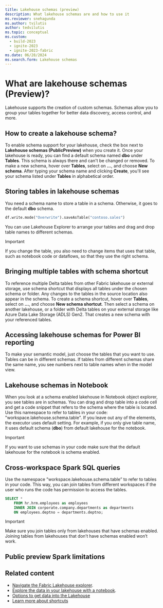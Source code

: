 ```yaml
---
title: Lakehouse schemas (preview)
description: What lakehouse schemas are and how to use it
ms.reviewer: snehagunda
ms.author: tvilutis
author: tedvilutis
ms.topic: conceptual
ms.custom:
  - build-2023
  - ignite-2023
  - ignite-2023-fabric
ms.date: 06/28/2024
ms.search.form: Lakehouse schemas
---
```


# What are lakehouse schemas (Preview)?

Lakehouse supports the creation of custom schemas. Schemas allow you to group your tables together for better data discovery, access control, and more.

## How to create a lakehouse schema?

To enable schema support for your lakehouse, check the box next to **Lakehouse schemas (PublicPreview)** when you create it. Once your lakehouse is ready, you can find a default schema named **dbo** under **Tables**. This schema is always there and can't be changed or removed. To make a new schema, hover over **Tables**, select on **…**, and choose **New schema**. After typing your schema name and clicking **Create**, you'll see your schema listed under **Tables** in alphabetical order.

## Storing tables in lakehouse schemas

You need a schema name to store a table in a schema. Otherwise, it goes to the default **dbo** schema.

```python
df.write.mode("Overwrite").saveAsTable("contoso.sales")
```

You can use Lakehouse Explorer to arrange your tables and drag and drop table names to different schemas.

> [!IMPORTANT]
> If you change the table, you also need to change items that uses that table, such as notebook code or dataflows, so that they use the right schema.

## Bringing multiple tables with schema shortcut

To reference multiple Delta tables from other Fabric lakehouse or external storage, use schema shortcut that displays all tables under the chosen schema or folder. Any changes to the tables in the source location also appear in the schema. To create a schema shortcut, hover over **Tables**, select on **…**, and choose **New schema shortcut**. Then select a schema on another lakehouse, or a folder with Delta tables on your external storage like Azure Data Lake Storage (ADLS) Gen2. That creates a new schema with your referenced tables.

## Accessing lakehouse schemas for Power BI reporting

To make your semantic model, just choose the tables that you want to use. Tables can be in different schemas. If tables from different schemas share the same name, you see numbers next to table names when in the model view.

## Lakehouse schemas in Notebook

When you look at a schema enabled lakehouse in Notebook object explorer, you see tables are in schemas. You can drag and drop table into a code cell and get a code snippet that refers to the schema where the table is located. Use this namespace to refer to tables in your code: "workspace.lakehouse.schema.table". If you leave out any of the elements, the executor uses default setting. For example, if you only give table name, it uses default schema (**dbo**) from default lakehouse for the notebook.

> [!IMPORTANT]
> If you want to use schemas in your code make sure that the default lakehouse for the notebook is schema enabled.

## Cross-workspace Spark SQL queries

Use the namespace "workspace.lakehouse.schema.table” to refer to tables in your code. This way, you can join tables from different workspaces if the user who runs the code has permission to access the tables.

```sql
SELECT * 
    FROM hr.hrm.employees as employees 
    INNER JOIN corporate.company.departments as departments
    ON employees.deptno = departments.deptno;
```

> [!IMPORTANT]
> Make sure you join tables only from lakehouses that have schemas enabled. Joining tables from lakehouses that don’t have schemas enabled won’t work.

## Public preview Spark limitations

## Related content

- [Navigate the Fabric Lakehouse explorer](navigate-lakehouse-explorer.md).
- [Explore the data in your lakehouse with a notebook](lakehouse-notebook-explore.md).
- [Options to get data into the Lakehouse](load-data-lakehouse.md)
- [Learn more about shortcuts](../onelake/onelake-shortcuts.md)
